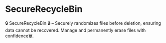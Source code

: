 # SecureRecycleBin
🔒 SecureRecycleBin 🔒 – Securely randomizes files before deletion, ensuring data cannot be recovered. Manage and permanently erase files with confidence🗑️.
